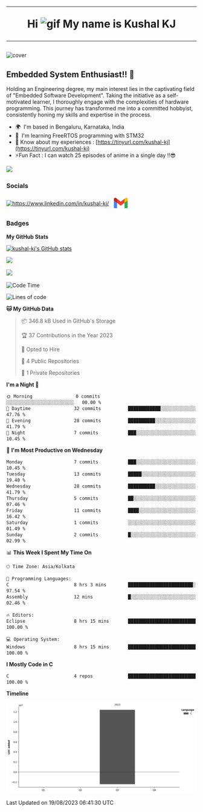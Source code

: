 <h1 align=center><hr>Hi <img src="https://user-images.githubusercontent.com/18350557/176309783-0785949b-9127-417c-8b55-ab5a4333674e.gif" alt="gif" height="32" width="32"> My name is Kushal KJ<hr></h1>

![cover](https://graph.org/file/53c59396be94840a1cc66.jpg)

Embedded System Enthusiast!! 🤖
----------------------------

Holding an Engineering degree, my main interest lies in the captivating field of "Embedded Software Development". Taking the initiative as a self-motivated learner, I thoroughly engage with the complexities of hardware programming. This journey has transformed me into a committed hobbyist, consistently honing my skills and expertise in the process.

* 🌍  I'm based in Bengaluru, Karnataka, India
* 🧠  I'm learning FreeRTOS programming with STM32
* 📄 Know about my experiences : [https://tinyurl.com/kushal-kj](https://tinyurl.com/kushal-kj)
* ⚡Fun Fact : I can watch 25 episodes of anime in a single day !!😎

<a href="https://www.github.com/kushal-kj" target="_blank" rel="noreferrer"><img
src="https://img.shields.io/github/followers/kushal-kj?logo=github&style=for-the-badge&color=0891b2&labelColor=1c1917" /></a>

### Socials
<p align="left">
<a href="https://linkedin.com/in/https://www.linkedin.com/in/kushal-kj/" target="blank"><img align="center" src="https://raw.githubusercontent.com/rahuldkjain/github-profile-readme-generator/master/src/images/icons/Social/linked-in-alt.svg" alt="https://www.linkedin.com/in/kushal-kj/" height="30" width="40" /></a>
&nbsp;
<a href="mailto:kushal.kuramkote@gmail.com" target="blank"><img align="center" src="https://raw.githubusercontent.com/github/explore/8f19e4dbbf13418dc1b1d58bb265953553c15a46/topics/gmail/gmail.png" alt="https://www.linkedin.com/in/kushal-kj/" height="40" width="40" /></a>
</p>


### Badges

<b>My GitHub Stats</b>

<a href="http://www.github.com/kushal-kj"><img src="https://github-readme-stats.vercel.app/api?username=kushal-kj&show_icons=true&hide=&count_private=true&title_color=0891b2&text_color=ffffff&icon_color=0891b2&bg_color=1c1917&hide_border=true&show_icons=true" alt="kushal-kj's GitHub stats" /></a>

<a href="http://www.github.com/kushal-kj"><img src="https://github-readme-streak-stats.herokuapp.com/?user=kushal-kj&stroke=ffffff&background=1c1917&ring=0891b2&fire=0891b2&currStreakNum=ffffff&currStreakLabel=0891b2&sideNums=ffffff&sideLabels=ffffff&dates=ffffff&hide_border=true" /></a>

![](https://komarev.com/ghpvc/?username=kushal-kj)

<!--START_SECTION:waka-->
![Code Time](http://img.shields.io/badge/Code%20Time-8%20hrs%2049%20mins-blue)

![Lines of code](https://img.shields.io/badge/From%20Hello%20World%20I%27ve%20Written-12.4%20million%20lines%20of%20code-blue)

**🐱 My GitHub Data** 

> 📦 346.8 kB Used in GitHub's Storage 
 > 
> 🏆 37 Contributions in the Year 2023
 > 
> 💼 Opted to Hire
 > 
> 📜 4 Public Repositories 
 > 
> 🔑 1 Private Repositories 
 > 
**I'm a Night 🦉** 

```text
🌞 Morning                0 commits           ░░░░░░░░░░░░░░░░░░░░░░░░░   00.00 % 
🌆 Daytime                32 commits          ████████████░░░░░░░░░░░░░   47.76 % 
🌃 Evening                28 commits          ██████████░░░░░░░░░░░░░░░   41.79 % 
🌙 Night                  7 commits           ███░░░░░░░░░░░░░░░░░░░░░░   10.45 % 
```
📅 **I'm Most Productive on Wednesday** 

```text
Monday                   7 commits           ███░░░░░░░░░░░░░░░░░░░░░░   10.45 % 
Tuesday                  13 commits          █████░░░░░░░░░░░░░░░░░░░░   19.40 % 
Wednesday                28 commits          ██████████░░░░░░░░░░░░░░░   41.79 % 
Thursday                 5 commits           ██░░░░░░░░░░░░░░░░░░░░░░░   07.46 % 
Friday                   11 commits          ████░░░░░░░░░░░░░░░░░░░░░   16.42 % 
Saturday                 1 commits           ░░░░░░░░░░░░░░░░░░░░░░░░░   01.49 % 
Sunday                   2 commits           █░░░░░░░░░░░░░░░░░░░░░░░░   02.99 % 
```


📊 **This Week I Spent My Time On** 

```text
🕑︎ Time Zone: Asia/Kolkata

💬 Programming Languages: 
C                        8 hrs 3 mins        ████████████████████████░   97.54 % 
Assembly                 12 mins             █░░░░░░░░░░░░░░░░░░░░░░░░   02.46 % 

🔥 Editors: 
Eclipse                  8 hrs 15 mins       █████████████████████████   100.00 % 

💻 Operating System: 
Windows                  8 hrs 15 mins       █████████████████████████   100.00 % 
```

**I Mostly Code in C** 

```text
C                        4 repos             █████████████████████████   100.00 % 
```



**Timeline**

![Lines of Code chart](https://raw.githubusercontent.com/kushal-kj/kushal-kj/main/assets/bar_graph.png)


 Last Updated on 19/08/2023 06:41:30 UTC
<!--END_SECTION:waka-->
